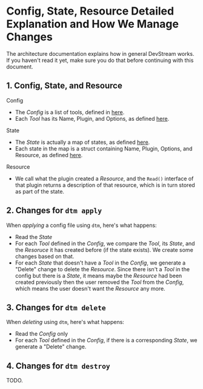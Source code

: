 # Config, State, Resource Detailed Explanation and How We Manage Changes

The architecture documentation explains how in general DevStream works. If you haven't read it yet, make sure you do that before continuing with this document.

## 1. Config, State, and Resource

Config
- The _Config_ is a list of tools, defined in [here](https://github.com/merico-dev/stream/blob/main/internal/pkg/configloader/config.go#L19).
- Each _Tool_ has its Name, Plugin, and Options, as defined [here](https://github.com/merico-dev/stream/blob/main/internal/pkg/configloader/config.go#L24).

State

- The _State_ is actually a map of states, as defined [here](https://github.com/merico-dev/stream/blob/main/internal/pkg/statemanager/state.go#L21).
- Each state in the map is a struct containing Name, Plugin, Options, and Resource, as defined [here](https://github.com/merico-dev/stream/blob/main/internal/pkg/statemanager/state.go#L14).

Resource
- We call what the plugin created a _Resource_, and the `Read()` interface of that plugin returns a description of that resource, which is in turn stored as part of the state.

## 2. Changes for `dtm apply`

When _applying_ a config file using `dtm`, here's what happens:

- Read the _State_
- For each _Tool_ defined in the _Config_, we compare the _Tool_, its _State_, and the _Resoruce_ it has created before (if the state exists). We create some changes based on that.
- For each _State_ that doesn't have a _Tool_ in the _Config_, we generate a "Delete" change to delete the _Resource_. Since there isn't a _Tool_ in the config but there is a _State_, it means maybe the _Resource_ had been created previously then the user removed the _Tool_ from the _Config_, which means the user doesn't want the _Resource_ any more.

## 3. Changes for `dtm delete`

When _deleting_ using `dtm`, here's what happens:

- Read the _Config_ only
- For each _Tool_ defined in the _Config_, if there is a corresponding _State_, we generate a "Delete" change.

## 4. Changes for `dtm destroy`

TODO.
